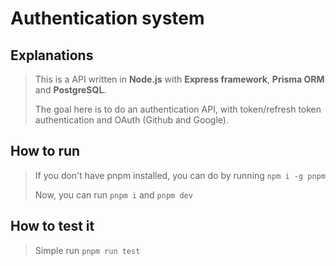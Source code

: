 # Authentication system

## Explanations

> This is a API written in **Node.js** with **Express framework**, **Prisma ORM** and **PostgreSQL**.
>
> The goal here is to do an authentication API, with token/refresh token authentication and OAuth (Github and Google).

## How to run
> If you don't have pnpm installed, you can do by running `npm i -g pnpm`
>
> Now, you can run `pnpm i` and `pnpm dev`

## How to test it
> Simple run `pnpm run test`
